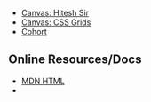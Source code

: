 - [Canvas: Hitesh Sir](https://app.eraser.io/workspace/aqaTC9ma4qmZ9CDuSriU)
- [Canvas: CSS Grids](https://app.eraser.io/workspace/pjz1SKuhQJ43kxOr63Hr)
- [Cohort](https://courses.chaicode.com/learn/batch/Web-Dev-Cohort)

## Online Resources/Docs
- [MDN HTML](https://developer.mozilla.org/en-US/docs/Web/HTML)
- 